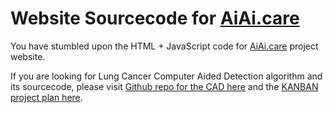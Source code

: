 # Website Sourcecode for [AiAi.care](https://AiAi.care/) 

You have stumbled upon the HTML + JavaScript code for [AiAi.care](https://AiAi.care/) project website. 

If you are looking for Lung Cancer Computer Aided Detection algorithm and its sourcecode, please visit [Github repo for the CAD here](https://github.com/AiAiHealthcare/ProjectAiAi) and the [KANBAN project plan here](https://github.com/AiAiHealthcare/ProjectAiAi/projects/1?fullscreen=true).


